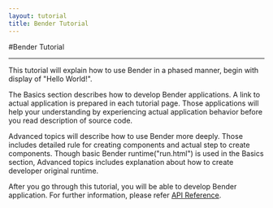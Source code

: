 ```yaml
---
layout: tutorial
title: Bender Tutorial
---
```

#Bender Tutorial

-----

This tutorial will explain how to use Bender in a phased manner, begin with display of "Hello World!".

The Basics section describes how to develop Bender applications.
A link to actual application is prepared in each tutorial page.
Those applications will help your understanding by experiencing actual
application behavior before you read description of source code.

Advanced topics will describe how to use Bender more deeply.
Those includes detailed rule for creating components and actual step to create components.
Though basic Bender runtime("run.html") is used in the Basics section, Advanced topics includes
explanation about how to create developer original runtime.

After you go through this tutorial, you will be able to develop Bender application.
For further information, please refer [API Reference](../reference/reference.html).
